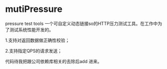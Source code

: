 mutiPressure
============

pressure test tools
一个可自定义动态链接so的HTTP压力测试工具。在工作中为了测试系统性能开发的。

1.支持对返回数据做正确性校验；

2.支持指定QPS的请求发送；


代码待我把跟公司依赖库相关的去除后add 进来。
